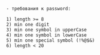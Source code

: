     - требования к password:

    1) length >= 8
    2) min one digit
    3) min one symbol in upperCase
    4) min one symbol in lowerCase
    5) min one special symbol (!%@$&)
    6) length < 20